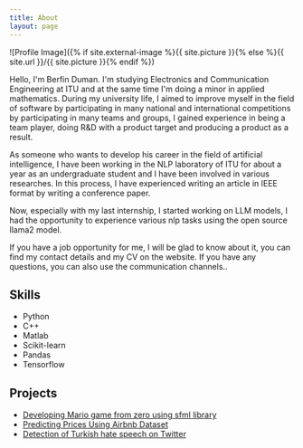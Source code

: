 ```yaml
---
title: About
layout: page
---
```

![Profile Image]({% if site.external-image %}{{ site.picture }}{% else %}{{ site.url }}/{{ site.picture }}{% endif %})

<p>Hello, I'm Berfin Duman. I'm studying Electronics and Communication Engineering at ITU and at the same time I'm doing a minor in applied mathematics. During my university life, I aimed to improve myself in the field of software by participating in many national and international competitions by participating in many teams and groups, I gained experience in being a team player, doing R&D with a product target and producing a product as a result.</p>

<p>As someone who wants to develop his career in the field of artificial intelligence, I have been working in the NLP laboratory of ITU for about a year as an undergraduate student and I have been involved in various researches. In this process, I have experienced writing an article in IEEE format by writing a conference paper.</p>

<p>Now, especially with my last internship, I started working on LLM models, I had the opportunity to experience various nlp tasks using the open source llama2 model.</p>

<p>If you have a job opportunity for me, I will be glad to know about it, you can find my contact details and my CV on the website. If you have any questions, you can also use the communication channels..</p>

<h2>Skills</h2>

<ul class="skill-list">
	<li>Python</li>
	<li>C++</li>
	<li>Matlab</li>
	<li>Scikit-learn</li>
	<li>Pandas</li>
	<li>Tensorflow</li>
</ul>

<h2>Projects</h2>

<ul>
	<li><a href="https://github.com/berfinduman/Mario-Game">Developing Mario game from zero using sfml library</a></li>
	<li><a href="https://github.com/">Predicting Prices Using Airbnb Dataset</a></li>
	<li><a href="https://github.com/Hive-Heroes/teknofest_hive_heroes">Detection of Turkish hate speech on Twitter</a></li>
</ul>
